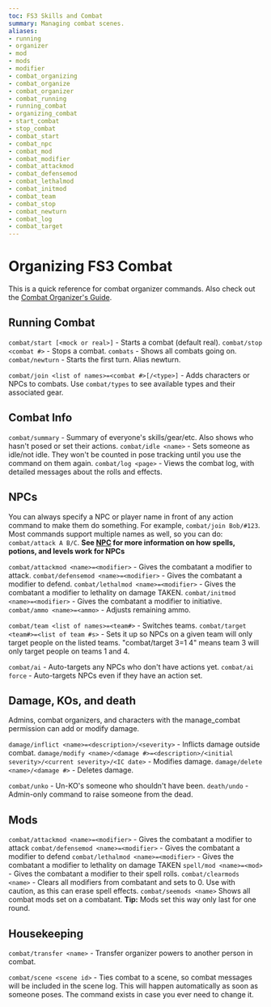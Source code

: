 ```yaml
---
toc: FS3 Skills and Combat
summary: Managing combat scenes.
aliases:
- running
- organizer
- mod
- mods
- modifier
- combat_organizing
- combat_organize
- combat_organizer
- combat_running
- running_combat
- organizing_combat
- start_combat
- stop_combat
- combat_start
- combat_npc
- combat_mod
- combat_modifier
- combat_attackmod
- combat_defensemod
- combat_lethalmod
- combat_initmod
- combat_team
- combat_stop
- combat_newturn
- combat_log
- combat_target
---
```

# Organizing FS3 Combat

This is a quick reference for combat organizer commands. Also  check out the [Combat Organizer's Guide](/combat_org_guide).

## Running Combat
`combat/start [<mock or real>]` - Starts a combat (default real).
`combat/stop <combat #>` - Stops a combat.
`combats` - Shows all combats going on.
`combat/newturn` - Starts the first turn. Alias newturn.

`combat/join <list of names>=<combat #>[/<type>]` - Adds characters or NPCs to combats.
  Use `combat/types` to see available types and their associated gear.

## Combat Info
`combat/summary` - Summary of everyone's skills/gear/etc. Also shows who hasn't posed or set their actions.
`combat/idle <name>` - Sets someone as idle/not idle.  They won't be counted in pose tracking until you use the command on them again.
`combat/log <page>` - Views the combat log, with detailed messages about the rolls and effects.

## NPCs
You can always specify a NPC or player name in front of any action command to make them do something.  For example, `combat/join Bob/#123`.
Most commands support multiple names as well, so you can do: `combat/attack A B/C`.
**See [NPC](/help/npc) for more information on how spells, potions, and levels work for NPCs**

`combat/attackmod <name>=<modifier>` - Gives the combatant a modifier to attack.
`combat/defensemod <name>=<modifier>` - Gives the combatant a modifier to defend.
`combat/lethalmod <name>=<modifier>` - Gives the combatant a modifier to lethality on damage TAKEN.
`combat/initmod <name>=<modifier>` - Gives the combatant a modifier to initiative.
`combat/ammo <name>=<ammo>` - Adjusts remaining ammo.

`combat/team <list of names>=<team#>` - Switches teams.
`combat/target <team#>=<list of team #s>` - Sets it up so NPCs on a given team will only target people on the listed teams.  "combat/target 3=1 4" means team 3 will only target people on teams 1 and 4.

`combat/ai` - Auto-targets any NPCs who don't have actions yet.
`combat/ai force` - Auto-targets NPCs even if they have an action set.

## Damage, KOs, and death
Admins, combat organizers, and characters with the manage_combat permission can add or modify damage.

`damage/inflict <name>=<description>/<severity>` - Inflicts damage outside combat.
`damage/modify <name>/<damage #>=<description>/<initial severity>/<current severity>/<IC date>` - Modifies damage.
`damage/delete <name>/<damage #>` - Deletes damage.

`combat/unko` - Un-KO's someone who shouldn't have been.
`death/undo` - Admin-only command to raise someone from the dead.

## Mods
`combat/attackmod <name>=<modifier>` - Gives the combatant a modifier to attack
`combat/defensemod <name>=<modifier>` - Gives the combatant a modifier to defend
`combat/lethalmod <name>=<modifier>` - Gives the combatant a modifier to lethality on damage TAKEN
`spell/mod <name>=<mod>` - Gives the combatant a modifier to their spell rolls.
`combat/clearmods <name>` - Clears all modifiers from combatant and sets to 0.  Use with caution, as this can erase spell effects.
`combat/seemods <name>` Shows all combat mods set on a combatant.
**Tip:** Mods set this way only last for one round.

## Housekeeping
`combat/transfer <name>` - Transfer organizer powers to another person in combat.

`combat/scene <scene id>` - Ties combat to a scene, so combat messages will be included in the scene log. This will happen automatically as soon as someone poses.  The command exists in case you ever need to change it.
